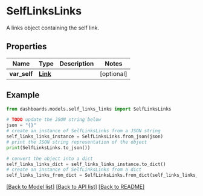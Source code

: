 # SelfLinksLinks

A links object containing the self link.

## Properties

Name | Type | Description | Notes
------------ | ------------- | ------------- | -------------
**var_self** | [**Link**](Link.md) |  | [optional] 

## Example

```python
from dashboards.models.self_links_links import SelfLinksLinks

# TODO update the JSON string below
json = "{}"
# create an instance of SelfLinksLinks from a JSON string
self_links_links_instance = SelfLinksLinks.from_json(json)
# print the JSON string representation of the object
print(SelfLinksLinks.to_json())

# convert the object into a dict
self_links_links_dict = self_links_links_instance.to_dict()
# create an instance of SelfLinksLinks from a dict
self_links_links_from_dict = SelfLinksLinks.from_dict(self_links_links_dict)
```
[[Back to Model list]](../README.md#documentation-for-models) [[Back to API list]](../README.md#documentation-for-api-endpoints) [[Back to README]](../README.md)



